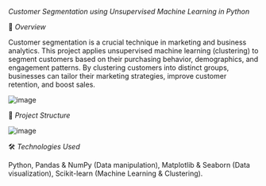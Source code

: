 _Customer Segmentation using Unsupervised Machine Learning in Python_

📌 *Overview*

Customer segmentation is a crucial technique in marketing and business analytics.
This project applies unsupervised machine learning (clustering) to segment customers based on their purchasing behavior, demographics, and engagement patterns.
By clustering customers into distinct groups, businesses can tailor their marketing strategies, improve customer retention, and boost sales.

![image](https://github.com/user-attachments/assets/055080b3-2d1f-4f1c-86a2-aff3c873cfe0)



📂 _Project Structure_

![image](https://github.com/user-attachments/assets/3288eb29-0362-4bc7-bba8-07712d9b1bf9)

🛠️ _Technologies Used_

Python,
Pandas & NumPy (Data manipulation),
Matplotlib & Seaborn (Data visualization),
Scikit-learn (Machine Learning & Clustering).
